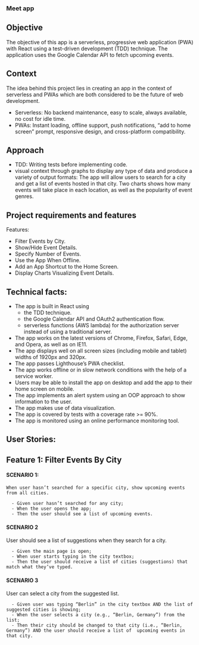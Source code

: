 ### Meet app

## Objective

The objective of this app is a serverless, progressive web application (PWA) with React using a
test-driven development (TDD) technique. The application uses the Google
Calendar API to fetch upcoming events.

## Context

The idea behind this project lies in creating an app in the context of serverless and PWAs which are both considered to
be the future of web development.

- Serverless: No backend maintenance, easy to scale, always available, no cost for idle time.
- PWAs: Instant loading, offline support, push notifications, “add to home screen” prompt,
  responsive design, and cross-platform compatibility.

## Approach

- TDD: Writing tests before implementing code.
- visual context through graphs to display any type of data and produce a variety of output formats:
  The app will allow users to search for a city and get a list of events hosted in that city. Two charts shows how many events will take place in each location, as well as the popularity of event genres.

## Project requirements and features

Features:

- Filter Events by City.
- Show/Hide Event Details.
- Specify Number of Events.
- Use the App When Offline.
- Add an App Shortcut to the Home Screen.
- Display Charts Visualizing Event Details.

## Technical facts:

- The app is built in React using
  - the TDD technique.
  - the Google Calendar API and OAuth2 authentication flow.
  - serverless functions (AWS lambda) for the authorization server instead of using a traditional server.
- The app works on the latest versions of Chrome, Firefox, Safari, Edge, and Opera, as well as on IE11.
- The app displays well on all screen sizes (including mobile and tablet) widths of 1920px and 320px.
- The app passes Lighthouse’s PWA checklist.
- The app works offline or in slow network conditions with the help of a service worker.
- Users may be able to install the app on desktop and add the app to their home screen on
  mobile.
- The app implements an alert system using an OOP approach to show information to the
  user.
- The app makes use of data visualization.
- The app is covered by tests with a coverage rate >= 90%.
- The app is monitored using an online performance monitoring tool.

## User Stories:

## Feature 1: Filter Events By City

#### SCENARIO 1:

    When user hasn’t searched for a specific city, show upcoming events from all cities.

      - Given user hasn’t searched for any city;
      - When the user opens the app;
      - Then the user should see a list of upcoming events.

#### SCENARIO 2

User should see a list of suggestions when they search for a city.

      - Given the main page is open;
      - When user starts typing in the city textbox;
      - Then the user should receive a list of cities (suggestions) that match what they’ve typed.

#### SCENARIO 3

User can select a city from the suggested list.

      - Given user was typing “Berlin” in the city textbox AND the list of suggested cities is showing;
      - When the user selects a city (e.g., “Berlin, Germany”) from the list;
      - Then their city should be changed to that city (i.e., “Berlin, Germany”) AND the user should receive a list of  upcoming events in that city.
